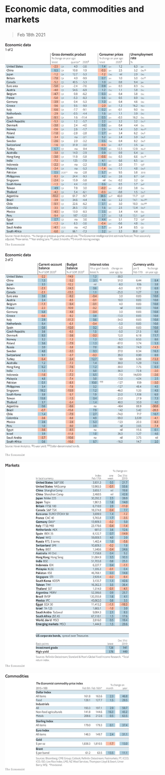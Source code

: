 ###### 

# Economic data, commodities and markets 

#####  

> Feb 18th 2021 

![image](images/20210220_INT101.png) 


![image](images/20210220_INT102.png) 


![image](images/20210220_INT201.png) 


![image](images/20210220_INT401.png) 



